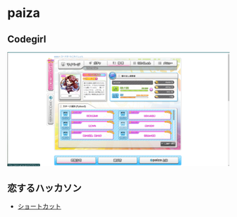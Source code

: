 # paiza

## Codegirl

![Codegirl](./images/Codegirl.png)

## 恋するハッカソン

- [ショートカット](./code/syo-tokatto.py)
